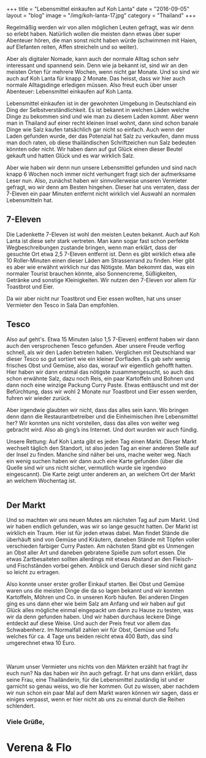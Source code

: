 +++
title = "Lebensmittel einkaufen auf Koh Lanta"
date = "2016-09-05"
layout = "blog"
image = "/img/koh-lanta-17.jpg"
category = "Thailand"
+++

Regelmäßig werden wir von allen möglichen Leuten gefragt, was wir denn so erlebt haben. Natürlich wollen die meisten dann etwas über super Abenteuer hören, die man sonst nicht haben würde (schwimmen mit Haien, auf Elefanten reiten, Affen streicheln und so weiter). 
<!--more-->
Aber als digitaler Nomade, kann auch der normale Alltag schon sehr interessant und spannend sein. Denn wie ja bekannt ist, sind wir an den meisten Orten für mehrere Wochen, wenn nicht gar Monate. Und so sind wir auch auf Koh Lanta für knapp 2 Monate. Das heisst, dass wir hier auch normale Alltagsdinge erledigen müssen. Also freut euch über unser Abenteuer: Lebensmittel einkaufen auf Koh Lanta.

Lebensmittel einkaufen ist in der gewohnten Umgebung in Deutschland ein Ding der Selbstverständlichkeit. Es ist bekannt in welchen Läden welche Dinge zu bekommen sind und wie man zu diesem Laden kommt. Aber wenn man in Thailand auf einer recht kleinen Insel wohnt, dann sind schon banale Dinge wie Salz kaufen tatsächlich gar nicht so einfach. Auch wenn der Laden gefunden wurde, der das Potenzial hat Salz zu verkaufen, dann muss man doch raten, ob diese thailändischen Schriftzeichen nun Salz bedeuten könnten oder nicht. Wir haben dann auf gut Glück einen dieser Beutel gekauft und hatten Glück und es war wirklich Salz. 

Aber wie haben wir denn nun unsere Lebensmittel gefunden und sind nach knapp 6 Wochen noch immer nicht verhungert fragt sich der aufmerksame Leser nun. Also, zunächst haben wir sinnvollerweise unseren Vermieter gefragt, wo wir denn am Besten hingehen. Dieser hat uns verraten, dass der 7-Eleven ein paar Minuten entfernt nicht wirklich viel Auswahl an normalen Lebensmitteln hat.

## 7-Eleven

Die Ladenkette 7-Eleven ist wohl den meisten Leuten bekannt. Auch auf Koh Lanta ist diese sehr stark vertreten. Man kann sogar fast schon perfekte Wegbeschreibungen zustande bringen, wenn man erklärt, dass der gesuchte Ort etwa 2,5 7-Eleven entfernt ist. Denn es gibt wirklich etwa alle 10 Roller-Minuten einen dieser Läden am Strassenrand zu finden. Hier gibt es aber wie erwähnt wirklich nur das Nötigste. Man bekommt das, was ein normaler Tourist brauchen könnte, also Sonnencreme, Süßigkeiten, Getränke und sonstige Kleinigkeiten. Wir nutzen den 7-Eleven vor allem für Toastbrot und Eier.

Da wir aber nicht nur Toastbrot und Eier essen wollten, hat uns unser Vermieter den Tesco in Sala Dan empfohlen.

## Tesco

Also auf geht's. Etwa 15 Minuten (also 1,5 7-Eleven) entfernt haben wir dann auch den versprochenen Tesco gefunden. Aber unsere Freude verflog schnell, als wir den Laden betreten haben. Verglichen mit Deutschland war dieser Tesco so gut sortiert wie ein kleiner Dorfladen. Es gab sehr wenig frisches Obst und Gemüse, also das, worauf wir eigentlich gehofft hatten. Hier haben wir dann erstmal das nötigste zusammengesucht, so auch das schon erwähnte Salz, dazu noch Reis, ein paar Kartoffeln und Bohnen und dann noch eine winzige Packung Curry Paste. Etwas enttäuscht und mit der Befürchtung, dass wir wohl 2 Monate nur Toastbrot und Eier essen werden, fuhren wir wieder zurück.

Aber irgendwie glaubten wir nicht, dass das alles sein kann. Wo bringen denn dann die Restaurantbetreiber und die Einheimischen ihre Lebensmittel her? Wir konnten uns nicht vorstellen, dass das alles von weiter weg gebracht wird. Also ab ging’s ins Internet. Und dort wurden wir auch fündig.

Unsere Rettung: Auf Koh Lanta gibt es jeden Tag einen Markt. Dieser Markt wechselt täglich den Standort, ist also jeden Tag an einer anderen Stelle auf der Insel zu finden. Manche sind näher bei uns, mache weiter weg. Nach ein wenig suchen haben wir dann auch eine Karte gefunden (über die Quelle sind wir uns nicht sicher, vermutlich wurde sie irgendwo eingescannt). Die Karte zeigt unter anderem an, an welchem Ort der Markt an welchem Wochentag ist.

<img class="blog-post-img-single" src="/img/koh-lanta-markets.jpg" alt="">

## Der Markt

Und so machten wir uns neuen Mutes am nächsten Tag auf zum Markt. Und wir haben endlich gefunden, was wir so lange gesucht hatten. Der Markt ist wirklich ein Traum. Hier ist für jeden etwas dabei. Man findet Stände die überhäuft sind von Gemüse und Kräutern, daneben Stände mit Töpfen voller verschieden farbiger Curry Pasten. Am nächsten Stand gibt es Unmengen an Obst aller Art und daneben gebratene Spieße zum sofort essen. Die etwas Zartbesaiteten sollten allerdings mit etwas Abstand an den Fleisch- und Fischständen vorbei gehen. Anblick und Geruch dieser sind nicht ganz so leicht zu ertragen. 

Also konnte unser erster großer Einkauf starten. Bei Obst und Gemüse waren uns die meisten Dinge die da so lagen bekannt und wir konnten Kartoffeln, Möhren und Co. in unseren Korb häufen. Bei anderen Dingen ging es uns dann eher wie beim Salz am Anfang und wir haben auf gut Glück alles mögliche einmal eingepackt um dann zu Hause zu testen, was wir da denn gefunden haben. Und wir haben durchaus leckere Dinge entdeckt auf diese Weise. Und auch der Preis freut vor allem das Schwabenherz. Im Normalfall zahlen wir für Obst, Gemüse und Tofu welches für ca. 4 Tage uns beiden reicht etwa 400 Bath, das sind umgerechnet etwa 10 Euro. 

<div class="blog-post-gallery">
<img src="/img/koh-lanta-2.jpg" alt="">
<img src="/img/koh-lanta-3.jpg" alt="">
<img src="/img/koh-lanta-4.jpg" alt="">
<img src="/img/koh-lanta-5.jpg" alt="">
<img src="/img/koh-lanta-6.jpg" alt="">
<img src="/img/koh-lanta-7.jpg" alt="">
<img src="/img/koh-lanta-8.jpg" alt="">
<img src="/img/koh-lanta-9.jpg" alt="">
</div>

Warum unser Vermieter uns nichts von den Märkten erzählt hat fragt ihr euch nun? Na das haben wir ihn auch gefragt. Er hat uns dann erklärt, dass  seine Frau, eine Thailänderin, für die Lebensmittel zuständig ist und er garnicht so genau weiss, wo die her kommen. Gut zu wissen, aber nachdem wir nun schon ein paar Mal auf dem Markt waren können wir sagen, dass er einiges verpasst, wenn er hier nicht ab uns zu einmal durch die Reihen schlendert.

### Viele Grüße,

<h1 class="signature">Verena & Flo</h1>
